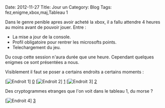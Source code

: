 Date: 2012-11-27
Title: Jour un
Category: Blog
Tags: fez,enigme,xbox,maj,Tableau 1

[0]: http://raw.github.com/bussiere/fez_odissey/gh-pages/static/images/_00.jpg  "Grande Version"
[1]: http://raw.github.com/bussiere/fez_odissey/gh-pages/static/images/_01.jpg  "Grande Version"
[2]: http://raw.github.com/bussiere/fez_odissey/gh-pages/static/images/_02.jpg  "Grande Version"
[3]: http://raw.github.com/bussiere/fez_odissey/gh-pages/static/images/_03.jpg  "Grande Version"

Dans le genre penible apres avoir acheté la xbox, 
il a fallu attendre 4 heures au moins avant de pouvoir jouer.
Entre :
* La mise a jour de la console.
* Profil obligatoire pour rentrer les microsofts points.
* Telechargement du jeu.

Du coup cette session n'aura durée que une heure.
Cependant quelques enigmes ce sont présentées a nous.

Visiblement il faut se poser a certains endroits a certains moments :
 
[![Endroit 1](http://raw.github.com/bussiere/fez_odissey/blob/gh-pages/static/images/_00_thumb.jpg)] [0] 
[![Endroit 2](http://raw.github.com/bussiere/fez_odissey/blob/gh-pages/static/images/_01_thumb.jpg)] [1] 
[![Endroit 3](http://raw.github.com/bussiere/fez_odissey/blob/gh-pages/static/images/_02_thumb.jpg)] [2] 

Des cryptogrammes etranges que l'on voit dans le tableau 1, du morse ?

[![Endroit 4](http://raw.github.com/bussiere/fez_odissey/blob/gh-pages/static/images/_03_thumb.jpg)] [3] 